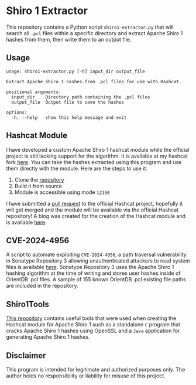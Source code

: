 # Shiro 1 Extractor

This repository contains a Python script `shiro1-extractor.py` that will search all `.pcl` files within a specific directory and extract Apache Shiro 1 hashes from them, then write them to an output file.

## Usage

```
usage: shiro1-extractor.py [-h] input_dir output_file

Extract Apache Shiro 1 hashes from .pcl files for use with Hashcat.

positional arguments:
  input_dir    Directory path containing the .pcl files
  output_file  Output file to save the hashes

options:
  -h, --help   show this help message and exit
```

## Hashcat Module

I have developed a custom Apache Shiro 1 hashcat module while the official project is still lacking support for the algorithm. It is available at my hashcat fork [here](https://github.com/fin3ss3g0d/hashcat). You can take the hashes extracted using this program and use them directly with the module. Here are the steps to use it:

1. Clone the [repository](https://github.com/fin3ss3g0d/hashcat)
2. Build it from source
3. Module is accessible using mode `12150`

I have submitted a [pull request](https://github.com/hashcat/hashcat/pull/4017) to the official Hashcat project, hopefully it will get merged and the module will be available via the official Hashcat repository! A blog was created for the creation of the Hashcat module and is available [here](https://fin3ss3g0d.net/index.php/2024/06/24/crack-faster-hack-smarter-custom-hashcat-module-for-apache-shiro-1-sha-512/).

## CVE-2024-4956

A script to automate exploiting `CVE-2024-4956`, a path traversal vulnerability in Sonatype Repository 3 allowing unauthenticated attackers to read system files is available [here](https://github.com/fin3ss3g0d/CVE-2024-4956). Sonatype Repository 3 uses the Apache Shiro 1 hashing algorithm at the time of writing and stores user hashes inside of OrientDB .pcl files. A sample of 155 known OrientDB .pcl existing file paths are included in the repository.

## Shiro1Tools

[This repository](https://github.com/fin3ss3g0d/Shiro1Tools) contains useful tools that were used when creating the Hashcat module for Apache Shiro 1 such as a standalone `C` program that cracks Apache Shiro 1 hashes using OpenSSL and a `Java` application for generating Apache Shiro 1 hashes.

## Disclaimer

This program is intended for legitimate and authorized purposes only. The author holds no responsibility or liability for misuse of this project.